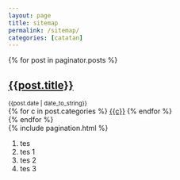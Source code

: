 ```yaml
---
layout: page
title: sitemap
permalink: /sitemap/
categories: [catatan]
---
```


<section class="articles">
  {% for post in paginator.posts %}
  <article class="article">
    <h2 class="article-title">
      <a href="{{site.baseurl}}{{post.url}}"> {{post.title}} </a>
    </h2>
    <small class="date">{{post.date | date_to_string}}</small>
    <div class="categories">
      {% for c in post.categories %}
      <a href="#!" data-base-url="{{site.baseurl}}" class="category">{{c}}</a>
      {% endfor %}
    </div>
  </article>
  {% endfor %}
</section>
{% include pagination.html %}

1. tes
  1. tes 1
  2. tes 2
  3. tes 3